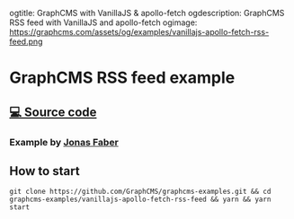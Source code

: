 ogtitle: GraphCMS with VanillaJS & apollo-fetch
ogdescription: GraphCMS RSS feed with VanillaJS and apollo-fetch
ogimage: https://graphcms.com/assets/og/examples/vanillajs-apollo-fetch-rss-feed.png

# GraphCMS RSS feed example

## [💻 Source code](https://github.com/GraphCMS/graphcms-examples/tree/master/vanillajs-apollo-fetch-rss-feed)

### Example by [Jonas Faber](https://github.com/flexzuu)

## How to start
```
git clone https://github.com/GraphCMS/graphcms-examples.git && cd graphcms-examples/vanillajs-apollo-fetch-rss-feed && yarn && yarn start
```

